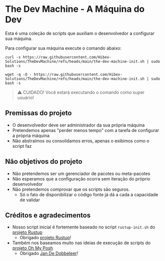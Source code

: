 # The Dev Machine - A Máquina do Dev

Esta é uma coleção de scripts que auxiliam o desenvolvedor a configurar sua máquina.

Para configurar sua máquina execute o comando abaixo:
```
curl -s https://raw.githubusercontent.com/Hibex-Solutions/TheDevMachine/refs/heads/main/the-dev-machine-init.sh | sudo bash -s
```
```
wget -q -O - https://raw.githubusercontent.com/Hibex-Solutions/TheDevMachine/refs/heads/main/the-dev-machine-init.sh | sudo bash -s
```

> ⚠️ CUIDADO! Você estará executando o comando como super usuário!

## Premissas do projeto

- O desenvolvedor deve ser administrador da sua própria máquina
- Pretendemos apenas "perder menos tempo" com a tarefa de configurar a própria máquina
- Não abstraímos ou consolidamos erros, apenas o exibimos como o script faz

## Não objetivos do projeto

- Não pretendemos ser um gerenciador de pacotes ou meta-pacotes
- Não esperamos que a configuração ocorra sem iteração do próprio desenvolvedor
- Não pretendemos comprovar que os scripts são seguros.
  - Só o fato de disponibilizar o código fonte já dá a cada a capacidade de validar
 
## Créditos e agradecimentos

- Nosso script inicial é fortemente baseado no script `rustup-init.sh` do [projeto Rustup][RUSTUP_SCRIPT]
  - Obrigado [projeto Rustup][RUSTUP_SCRIPT]!
- Também nos baseamos muito nas ideias de execução de scripts do [projeto Oh My Posh][OHMYPOSH]
  - Obrigado [Jan De Dobbeleer](https://github.com/JanDeDobbeleer)!

<!-- links -->
[RUSTUP_SCRIPT]: https://github.com/rust-lang/rustup/blob/master/rustup-init.sh
[OHMYPOSH]: https://github.com/jandedobbeleer/oh-my-posh
